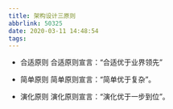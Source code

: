 ```yaml
---
title: 架构设计三原则
abbrlink: 50325
date: 2020-03-11 14:48:54
tags:
---
```


* 合适原则
合适原则宣言：“合适优于业界领先”

* 简单原则
简单原则宣言：“简单优于复杂”。

* 演化原则
演化原则宣言：“演化优于一步到位”。